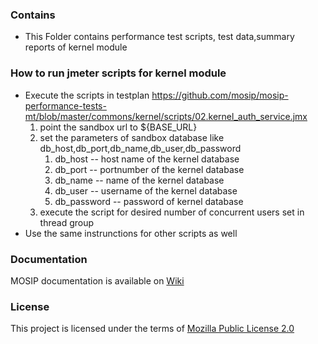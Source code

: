 ### Contains
* This Folder contains performance test scripts, test data,summary reports of kernel module

 				
### How to run jmeter scripts for kernel module
* Execute the scripts in testplan https://github.com/mosip/mosip-performance-tests-mt/blob/master/commons/kernel/scripts/02.kernel_auth_service.jmx
	1. point the sandbox url to ${BASE_URL}
	2. set the parameters of sandbox database like db_host,db_port,db_name,db_user,db_password
		1. db_host -- host name of the kernel database
		2. db_port -- portnumber of the kernel database
		3. db_name -- name of the kernel database
		4. db_user -- username of the kernel database
		5. db_password -- password of kernel database
    3. execute the script for desired number of concurrent users set in thread group
* Use the same instrunctions for other scripts as well

### Documentation

MOSIP documentation is available on [Wiki](https://github.com/mosip/documentation/wiki)

### License
This project is licensed under the terms of [Mozilla Public License 2.0](https://github.com/mosip/mosip-platform/blob/master/LICENSE)